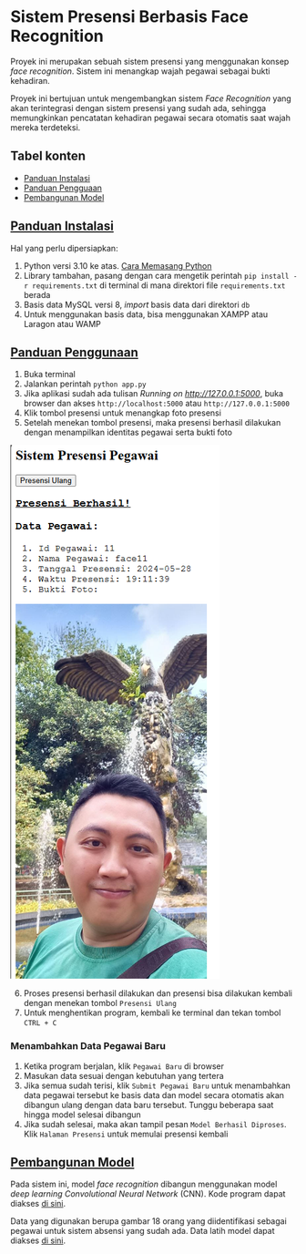 # Sistem Presensi Berbasis Face Recognition
Proyek ini merupakan sebuah sistem presensi yang menggunakan konsep _face recognition_. Sistem ini menangkap wajah pegawai sebagai bukti kehadiran.

Proyek ini bertujuan untuk mengembangkan sistem _Face Recognition_ yang akan terintegrasi dengan sistem presensi yang sudah ada, sehingga memungkinkan pencatatan kehadiran pegawai secara otomatis saat wajah mereka terdeteksi.

<div id="tabel-konten">
    <h2> Tabel konten </h2>
    <ul>
        <li>
            <a href="#Instalasi">Panduan Instalasi</a>
        </li>
        <li>
            <a href="#Penggunaan">Panduan Pengguaan</a>
        </li>
        <li>
            <a href="#Model">Pembangunan Model</a>
        </li>
    </ul>
</div>

<div id="Instalasi">
    <h2>
        <a href="#tabel-konten">Panduan Instalasi</a>
    </h2>
</div>

Hal yang perlu dipersiapkan:

1. Python versi 3.10 ke atas. [Cara Memasang Python](https://wiki.python.org/moin/BeginnersGuide/Download)
2. Library tambahan, pasang dengan cara mengetik perintah `pip install -r requirements.txt` di terminal di mana direktori file `requirements.txt` berada
3. Basis data MySQL versi 8, _import_ basis data dari direktori `db`
4. Untuk menggunakan basis data, bisa menggunakan XAMPP atau Laragon atau WAMP


<div id="Penggunaan">
    <h2>
        <a href="#tabel-konten">Panduan Penggunaan</a>
    </h2>
</div>

1. Buka terminal
2. Jalankan perintah `python app.py`
3. Jika aplikasi sudah ada tulisan _Running on http://127.0.0.1:5000_, buka browser dan akses `http://localhost:5000` atau `http://127.0.0.1:5000`
4. Klik tombol presensi untuk menangkap foto presensi
5. Setelah menekan tombol presensi, maka presensi berhasil dilakukan dengan menampilkan identitas pegawai serta bukti foto

![](./img/Screenshot%202024-05-28%20191149.png)

6. Proses presensi berhasil dilakukan dan presensi bisa dilakukan kembali dengan menekan tombol `Presensi Ulang`
7. Untuk menghentikan program, kembali ke terminal dan tekan tombol `CTRL + C`

### Menambahkan Data Pegawai Baru
1. Ketika program berjalan, klik `Pegawai Baru` di browser
2. Masukan data sesuai dengan kebutuhan yang tertera
3. Jika semua sudah terisi, klik `Submit Pegawai Baru` untuk menambahkan data pegawai tersebut ke basis data dan model secara otomatis akan dibangun ulang dengan data baru tersebut. Tunggu beberapa saat hingga model selesai dibangun
4. Jika sudah selesai, maka akan tampil pesan `Model Berhasil Diproses`. Klik `Halaman Presensi` untuk memulai presensi kembali


<div id="Model">
    <h2>
        <a href="#tabel-konten">Pembangunan Model</a>
    </h2>
</div>

Pada sistem ini, model _face recognition_ dibangun menggunakan model _deep learning Convolutional Neural Network_ (CNN). Kode program dapat diakses [di sini](https://github.com/HijazP/sistem-absensi-berbasis-face-recognition/blob/master/model/Face%20Recognition%20Using%20CNN.ipynb). 

Data yang digunakan berupa gambar 18 orang yang diidentifikasi sebagai pegawai untuk sistem absensi yang sudah ada. Data latih model dapat diakses [di sini](https://github.com/HijazP/sistem-absensi-berbasis-face-recognition/tree/master/model/Face%20Images/Face%20Images/Final%20Training%20Images). 
